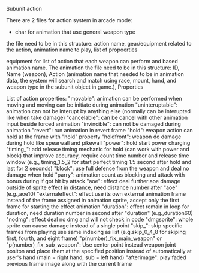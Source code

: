 Subunit action

There are 2 files for action system in arcade mode: 

- char for animation that use general weapon type

the file need to be in this structure:
action name, gear/equipment related to the action, animation name to play, list of propoerties 

equipment for list of action that each weapon can perform and based animation name. The animation 
the file need to be in this structure:
ID, Name (weapon), Action (animation name that needed to be in animation data, the system will search and match using race, mount, hand, and weapon type in the subunit object in game.), Properties


List of action properties:
"movable": animation can be performed when moving and moving can be initiate during animation
"uninteruptable": animation can not be interupt by anything else (normally can be interupted like when take damage)
"cancelable": can be cancel with other animation input beside forced animation
"invincible": can not be damaged during animation
"revert": run animation in revert frame
"hold": weapon action can hold at the frame with "hold" property 
"holdfront": weapon do damage during hold like spearwall and pikewall
"power": hold start power charging
"timing_": add release timing mechanic for hold (can work with power and block) that improve accuracy, require count time number and release time window (e.g., timing_1.5_2 for start perfect timing 1.5 second after hold and last for 2 seconds) 
"block": use full defence from the weapon and deal no damage when hold
"parry": animation count as blocking and attack with bonus during if got hit by attack
"aoe": effect deal further aoe damage outside of sprite effect in distance, need distance number after "aoe" (e.g.,aoe10)
"externaleffect": effect use its own external animation frame instead of the frame assigned in animation sprite, accept only the first frame for starting the effect animation 
"duration": effect remain in loop for duration, need duration number in second after "duration" (e.g.,duration60)
"nodmg": effect deal no dmg and will not check in code
"dmgsprite": whole sprite can cause damage instead of a single point
"skip_": skip specific frames from playing use same indexing as list (e.g.skip_0_4_8 for skiping first, fourth, and eight frame)
"p(number)_fix_main_weapon" or "p(number)_fix_sub_weapon": Use center point instead weapon joint positon and place them at the specified position instead of automatically at user's hand (main = right hand, sub = left hand)
"afterimage": play faded previous frame image along with the current frame 